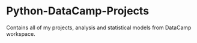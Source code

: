 # Python-DataCamp-Projects
Contains all of my projects, analysis and statistical models from DataCamp workspace.
